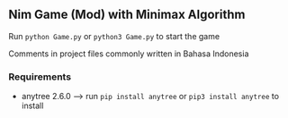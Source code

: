 ## Nim Game (Mod) with Minimax Algorithm

Run `python Game.py` or `python3 Game.py` to start the game

Comments in project files commonly written in Bahasa Indonesia

### Requirements
* anytree 2.6.0 --> run `pip install anytree` or `pip3 install anytree` to install
